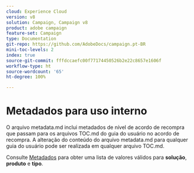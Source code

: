 ```yaml
---
cloud: Experience Cloud
version: v8
solution: Campaign, Campaign v8
product: adobe campaign
feature-set: Campaign
type: Documentation
git-repo: https://github.com/AdobeDocs/campaign.pt-BR
mini-toc-levels: 2
index: true
source-git-commit: fffdccaefc00f77174450526b2e22c8657e1606f
workflow-type: ht
source-wordcount: '65'
ht-degree: 100%

---
```



# Metadados para uso interno

O arquivo metadata.md inclui metadados de nível de acordo de recompra que passam para os arquivos TOC.md do guia do usuário no acordo de recompra. A alteração do conteúdo do arquivo metadata.md para qualquer guia do usuário pode ser realizada em qualquer arquivo TOC.md.

Consulte [Metadados](https://experienceleague.adobe.com/docs/authoring-guide-exl/using/editing/user-guide-setup/metadata.html?lang=pt-BR) para obter uma lista de valores válidos para **solução**, **produto** e **tipo**.
